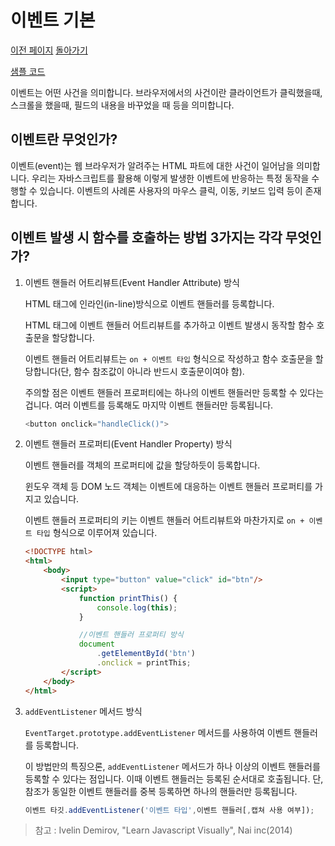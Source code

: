 # 이벤트 기본

[이전 페이지](/../javascript/docs/0722.html) [돌아가기](/../javascript/)

[샘플 코드](/.../javascript/0723/)

이벤트는 어떤 사건을 의미합니다. 브라우저에서의 사건이란 클라이언트가 클릭했을때, 스크롤을 했을때, 필드의 내용을 바꾸었을 때 등을 의미합니다.

## 이벤트란 무엇인가?

이벤트(event)는 웹 브라우저가 알려주는 HTML 파트에 대한 사건이 일어남을 의미합니다. 우리는 자바스크립트를 활용해 이렇게 발생한 이벤트에 반응하는 특정 동작을 수행할 수 있습니다. 이벤트의 사례론 사용자의 마우스 클릭, 이동, 키보드 입력 등이 존재합니다. 

## 이벤트 발생 시 함수를 호출하는 방법 3가지는 각각 무엇인가?

1. 이벤트 핸들러 어트리뷰트(Event Handler Attribute) 방식

    HTML 태그에 인라인(in-line)방식으로 이벤트 핸들러를 등록합니다.

    HTML 태그에 이벤트 핸들러 어트리뷰트를 추가하고 이벤트 발생시 동작할 함수 호출문을 할당합니다.

    이벤트 핸들러 어트리뷰트는 `on + 이벤트 타입` 형식으로 작성하고 함수 호출문을 할당합니다(단, 함수 참조값이 아니라 반드시 호출문이여야 함).

    주의할 점은 이벤트 핸들러 프로퍼티에는 하나의 이벤트 핸들러만 등록할 수 있다는 겁니다. 여러 이벤트를 등록해도 마지막 이벤트 핸들러만 등록됩니다.

    ```javascript
    <button onclick="handleClick()">
    ```

2. 이벤트 핸들러 프로퍼티(Event Handler Property) 방식

    이벤트 핸들러를 객체의 프로퍼티에 값을 할당하듯이 등록합니다.

    윈도우 객체 등 DOM 노드 객체는 이벤트에 대응하는 이벤트 핸들러 프로퍼티를 가지고 있습니다.

    이벤트 핸들러 프로퍼티의 키는 이벤트 핸들러 어트리뷰트와 마찬가지로 `on + 이벤트 타입` 형식으로 이루어져 있습니다.

    ```html
    <!DOCTYPE html>
    <html>
        <body>
            <input type="button" value="click" id="btn"/>
            <script>
                function printThis() {
                    console.log(this);
                }

                //이벤트 핸들러 프로퍼티 방식
                document
                    .getElementById('btn')
                    .onclick = printThis;
            </script>
        </body>
    </html>
    ```

3. `addEventListener` 메서드 방식

    `EventTarget.prototype.addEventListener` 메서드를 사용하여 이벤트 핸들러를 등록합니다.

    이 방법만의 특징으론, `addEventListener` 메서드가 하나 이상의 이벤트 핸들러를 등록할 수 있다는 점입니다. 이때 이벤트 핸들러는 등록된 순서대로 호출됩니다. 단, 참조가 동일한 이벤트 핸들러를 중복 등록하면 하나의 핸들러만 등록됩니다.

    ```javascript
    이벤트 타깃.addEventListener('이벤트 타입',이벤트 핸들러[,캡쳐 사용 여부]);
    ```

> 참고 : Ivelin Demirov, "Learn Javascript Visually", Nai inc(2014)